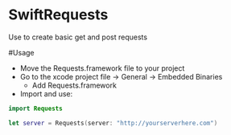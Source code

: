 # SwiftRequests
Use to create basic get and post requests

#Usage
* Move the Requests.framework file to your project
* Go to the xcode project file -> General -> Embedded Binaries
    * Add Requests.framework
* Import and use:
```swift
import Requests

let server = Requests(server: "http://yourserverhere.com")
```


